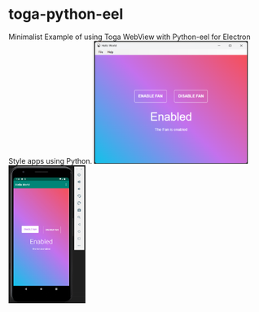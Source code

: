 # toga-python-eel
Minimalist Example of using Toga WebView with Python-eel for Electron Style apps using Python.
<img src="Windows.png" width=60%>
<img src="Android.png" width=30%>

